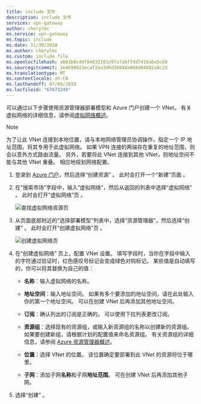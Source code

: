 ```yaml
---
title: include 文件
description: include 文件
services: vpn-gateway
author: cherylmc
ms.service: vpn-gateway
ms.topic: include
ms.date: 11/30/2018
ms.author: cherylmc
ms.custom: include file
ms.openlocfilehash: a601b0c40f84832101e97a7abf7dd7418a0a5c69
ms.sourcegitcommit: 2e4b99023ecaf2ea3d6d3604da068d04682a8c2d
ms.translationtype: MT
ms.contentlocale: zh-CN
ms.lasthandoff: 07/09/2019
ms.locfileid: "67673249"
---
```

可以通过以下步骤使用资源管理器部署模型和 Azure 门户创建一个 VNet。 有关虚拟网络的详细信息，请参阅[虚拟网络概述](../articles/virtual-network/virtual-networks-overview.md)。

>[!NOTE]
>为了让此 VNet 连接到本地位置，请与本地网络管理员协调操作，指定一个 IP 地址范围，将其专用于此虚拟网络。 如果 VPN 连接的两端存在重复的地址范围，则会以意外方式路由流量。 另外，若要将此 VNet 连接到其他 VNet，则地址空间不能与其他 VNet 重叠。 相应地规划网络配置。
>
>

1. 登录到 [Azure 门户](https://portal.azure.com)，然后选择“创建资源”  。 此时会打开一个“新建”页面  。

2. 在“搜索市场”字段中，输入“虚拟网络”，然后从返回的列表中选择“虚拟网络”    。 此时会打开“虚拟网络”页  。

   ![查找虚拟网络资源页](./media/vpn-gateway-basic-vnet-rm-portal-include/newvnetportal700.png "查找虚拟网络资源页")

3. 从页面底部附近的“选择部署模型”列表中，选择“资源管理器”，然后选择“创建”    。 此时会打开“创建虚拟网络”页  。

   ![创建虚拟网络页](./media/vpn-gateway-basic-vnet-rm-portal-include/vnet.png "创建虚拟网络页")

4. 在“创建虚拟网络”  页上，配置 VNet 设置。 填写字段时，当你在字段中输入的字符通过验证时，红色感叹号标记会变成绿色对钩标记。 某些值是自动填写的，你可以将其替换为自己的值：

   - **名称**：输入虚拟网络的名称。

   - **地址空间**：输入地址空间。 如果有多个要添加的地址空间，请在此处输入你的第一个地址空间。 可以在创建 VNet 后再添加其他地址空间。

   - **订阅**：确认列出的订阅是正确的。 可以使用下拉列表更改订阅。

   - **资源组**：选择现有的资源组，或输入新资源组的名称以创建新的资源组。 如果要创建新组，请根据计划的配置值来命名资源组。 有关资源组的详细信息，请参阅 [Azure 资源管理器概述](../articles/azure-resource-manager/resource-group-overview.md#resource-groups)。

   - **位置**：选择 VNet 的位置。 该位置确定要部署到此 VNet 的资源将位于哪里。

   - **子网**：添加子网**名称**和子网**地址范围**。 可在创建 VNet 后再添加其他子网。 
     
5. 选择“创建”  。
